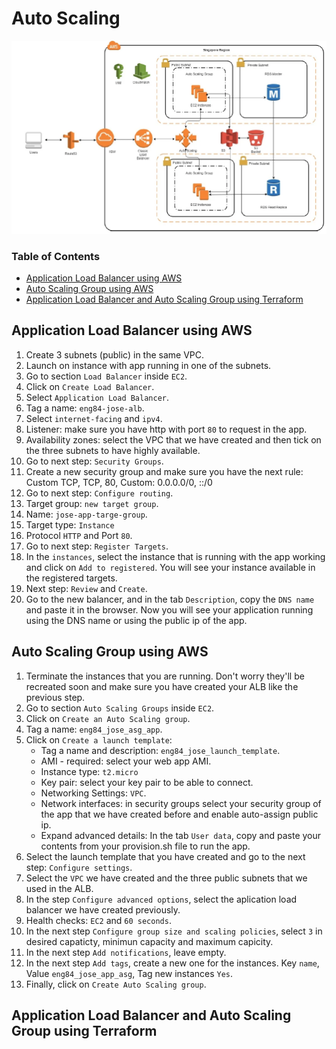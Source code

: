 # Auto Scaling

![SCHEME](./diagram.png)

### Table of Contents

- [Application Load Balancer using AWS](#application-load-balancer-using-aws)
- [Auto Scaling Group using AWS](#auto-scaling-group-using-aws)
- [Application Load Balancer and Auto Scaling Group using Terraform](#application-load-balancer-and-auto-scaling-group-using-terraform)


## Application Load Balancer using AWS

1. Create 3 subnets (public) in the same VPC.
2. Launch on instance with app running in one of the subnets.
3. Go to section `Load Balancer` inside `EC2`.
4. Click on `Create Load Balancer`.
5. Select `Application Load Balancer`.
6. Tag a name: `eng84-jose-alb`.
7. Select `internet-facing` and `ipv4`.
8. Listener: make sure you have http with port `80` to request in the app.
9. Availability zones: select the VPC that we have created and then tick on the three subnets to have highly available.
10. Go to next step: `Security Groups`.
11. Create a new security group and make sure you have the next rule: Custom TCP, TCP, 80, Custom: 0.0.0.0/0, ::/0
12. Go to next step: `Configure routing`.
13. Target group: `new target group`.
14. Name: `jose-app-targe-group`.
15. Target type: `Instance`
16. Protocol `HTTP` and Port `80`.
17. Go to next step: `Register Targets`.
18. In the `instances`, select the instance that is running with the app working and click on `Add to registered`. You will see your instance available in the registered targets.
19. Next step: `Review` and `Create`.
20. Go to the new balancer, and in the tab `Description`, copy the `DNS name` and paste it in the browser. Now you will see your application running using the DNS name or using the public ip of the app.

## Auto Scaling Group using AWS

1. Terminate the instances that you are running. Don't worry they'll be recreated soon and make sure you have created your ALB like the previous step.
2. Go to section `Auto Scaling Groups` inside `EC2`.
3. Click on `Create an Auto Scaling group`.
4. Tag a name: `eng84_jose_asg_app`.
5. Click on `Create a launch template`:
	- Tag a name and description: `eng84_jose_launch_template`.
	- AMI - required: select your web app AMI.
	- Instance type: `t2.micro`
	- Key pair: select your key pair to be able to connect.
	- Networking Settings: `VPC`.
	- Network interfaces: in security groups select your security group of the app that we have created before and enable auto-assign public ip.
	- Expand advanced details: In the tab `User data`, copy and paste your contents from your provision.sh file to run the app.
6. Select the launch template that you have created and go to the next step: `Configure settings`.
7. Select the `VPC` we have created and the three public subnets that we used in the ALB.
8. In the step `Configure advanced options`, select the aplication load balancer we have created previously.
9. Health checks: `EC2` and `60 seconds`.
10. In the next step `Configure group size and scaling policies`, select `3` in desired capaticty, minimun capacity and maximum capicity.
11. In the next step `Add notifications`, leave empty.
16. In the next step `Add tags`, create a new one for the instances. Key `name`, Value `eng84_jose_app_asg`, Tag new instances `Yes`.
17. Finally, click on `Create Auto Scaling group`.

## Application Load Balancer and Auto Scaling Group using Terraform
